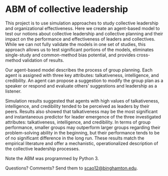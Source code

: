 # ABM of collective leadership

This project is to use simulation approaches to study collective leadership and organizational effectiveness. Here we create an agent-based model to test our notions about collective leadership and collective planning and their impact on the performance and effectiveness of leaders and collectives. While we can not fully validate the models in one set of studies, this approach allows us to test significant portions of the models, eliminates single-study and common-method bias potential, and provides cross-method validation of results. 

Our agent-based model describes the process of group planning. Each agent is assigned with three key attributes: talkativeness, intelligence, and credibility. An agent can propose a suggestion to modify the group plan as a speaker or respond and evaluate others’ suggestions and leadership as a listener.

Simulation results suggested that agents with high values of talkativeness, intelligence, and credibility tended to be perceived as leaders by their peers. Results also showed that talkativeness may be the most significant and instantaneous predictor for leader emergence of the three investigated attributes: talkativeness, intelligence, and credibility. In terms of group performance, smaller groups may outperform larger groups regarding their problem-solving ability in the beginning, but their performance tends to be of no significant difference in the long run. These results match the empirical literature and offer a mechanistic, operationalized description of the collective leadership processes.

Note the ABM was programmed by Python 3.

Questions? Comments? Send them to scao12@binghamton.edu.
